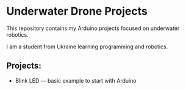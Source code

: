 # Underwater Drone Projects

This repository contains my Arduino projects focused on underwater robotics.

I am a student from Ukraine learning programming and robotics.

## Projects:
- Blink LED — basic example to start with Arduino
